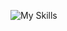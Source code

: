 ![My Skills](https://go-skill-icons.vercel.app/api/icons?i=windows,arcbrowser,goland,vscode,golang,js,typescript,bun,expressjs,discordjs)
